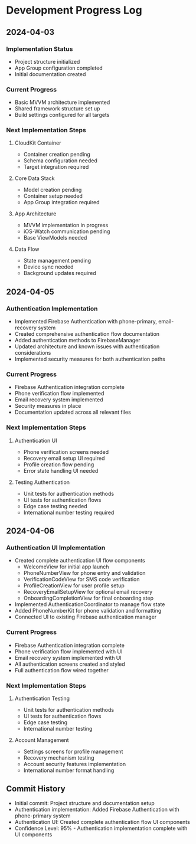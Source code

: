 # Development Progress Log

## 2024-04-03
### Implementation Status
- Project structure initialized
- App Group configuration completed
- Initial documentation created

### Current Progress
- Basic MVVM architecture implemented
- Shared framework structure set up
- Build settings configured for all targets

### Next Implementation Steps
1. CloudKit Container
   - Container creation pending
   - Schema configuration needed
   - Target integration required

2. Core Data Stack
   - Model creation pending
   - Container setup needed
   - App Group integration required

3. App Architecture
   - MVVM implementation in progress
   - iOS-Watch communication pending
   - Base ViewModels needed

4. Data Flow
   - State management pending
   - Device sync needed
   - Background updates required

## 2024-04-05
### Authentication Implementation
- Implemented Firebase Authentication with phone-primary, email-recovery system
- Created comprehensive authentication flow documentation
- Added authentication methods to FirebaseManager
- Updated architecture and known issues with authentication considerations
- Implemented security measures for both authentication paths

### Current Progress
- Firebase Authentication integration complete
- Phone verification flow implemented
- Email recovery system implemented
- Security measures in place
- Documentation updated across all relevant files

### Next Implementation Steps
1. Authentication UI
   - Phone verification screens needed
   - Recovery email setup UI required
   - Profile creation flow pending
   - Error state handling UI needed

2. Testing Authentication
   - Unit tests for authentication methods
   - UI tests for authentication flows
   - Edge case testing needed
   - International number testing required

## 2024-04-06
### Authentication UI Implementation
- Created complete authentication UI flow components
  - WelcomeView for initial app launch
  - PhoneNumberView for phone entry and validation
  - VerificationCodeView for SMS code verification
  - ProfileCreationView for user profile setup
  - RecoveryEmailSetupView for optional email recovery
  - OnboardingCompletionView for final onboarding step
- Implemented AuthenticationCoordinator to manage flow state
- Added PhoneNumberKit for phone validation and formatting
- Connected UI to existing Firebase authentication manager

### Current Progress
- Firebase Authentication integration complete
- Phone verification flow implemented with UI
- Email recovery system implemented with UI
- All authentication screens created and styled
- Full authentication flow wired together

### Next Implementation Steps
1. Authentication Testing
   - Unit tests for authentication methods
   - UI tests for authentication flows
   - Edge case testing
   - International number testing

2. Account Management 
   - Settings screens for profile management
   - Recovery mechanism testing
   - Account security features implementation
   - International number format handling

## Commit History
- Initial commit: Project structure and documentation setup
- Authentication implementation: Added Firebase Authentication with phone-primary system
- Authentication UI: Created complete authentication flow UI components
- Confidence Level: 95% - Authentication implementation complete with UI components 